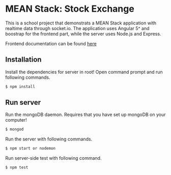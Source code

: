 # MEAN Stack: Stock Exchange

This is a school project that demonstrats a MEAN Stack application with realtime data through socket.io. The application uses Angular 5^ and boostrap for the frontend part, while the server uses Node.js and Express.

Frontend documentation can be found [here](https://github.com/danielmalmros/mean-framework-stock/tree/master/angular-src)

## Installation 

Install the dependencies for server in root!
Open command prompt and run following commands.

```sh
$ npm install
```

## Run server

Run the mongoDB daemon.
Requires that you have set up mongoDB on your computer!

```sh
$ mongod
```

Run the server with following commands.

```sh
$ npm start or nodemon
```

Run server-side test with following command.

```sh
$ npm test
```

